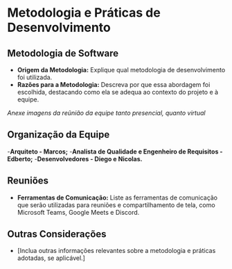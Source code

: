 # Metodologia e Práticas de Desenvolvimento

## Metodologia de Software
- **Origem da Metodologia:** Explique qual metodologia de desenvolvimento foi utilizada.
- **Razões para a Metodologia:** Descreva por que essa abordagem foi escolhida, destacando como ela se adequa ao contexto do projeto e à equipe.

*Anexe imagens da reũnião da equipe tanto presencial, quanto virtual*

## Organização da Equipe
-**Arquiteto - Marcos;**
-**Analista de Qualidade e Engenheiro de Requisitos - Edberto;**
-**Desenvolvedores - Diego e Nicolas.**

## Reuniões

- **Ferramentas de Comunicação:** Liste as ferramentas de comunicação que serão utilizadas para reuniões e compartilhamento de tela, como Microsoft Teams, Google Meets e Discord.

## Outras Considerações
- [Inclua outras informações relevantes sobre a metodologia e práticas adotadas, se aplicável.]

